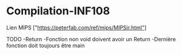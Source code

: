 # Compilation-INF108

Lien MIPS ["https://peterfab.com/ref/mips/MIPSir.html"]


TODO
-Return
-Fonction non void doivent avoir un Return
-Dernière fonction doit toujours être main
